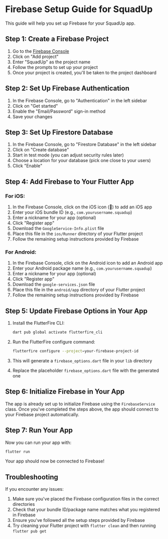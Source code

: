 # Firebase Setup Guide for SquadUp

This guide will help you set up Firebase for your SquadUp app.

## Step 1: Create a Firebase Project

1. Go to the [Firebase Console](https://console.firebase.google.com/)
2. Click on "Add project"
3. Enter "SquadUp" as the project name
4. Follow the prompts to set up your project
5. Once your project is created, you'll be taken to the project dashboard

## Step 2: Set Up Firebase Authentication

1. In the Firebase Console, go to "Authentication" in the left sidebar
2. Click on "Get started"
3. Enable the "Email/Password" sign-in method
4. Save your changes

## Step 3: Set Up Firestore Database

1. In the Firebase Console, go to "Firestore Database" in the left sidebar
2. Click on "Create database"
3. Start in test mode (you can adjust security rules later)
4. Choose a location for your database (pick one close to your users)
5. Click "Enable"

## Step 4: Add Firebase to Your Flutter App

### For iOS:

1. In the Firebase Console, click on the iOS icon (🍎) to add an iOS app
2. Enter your iOS bundle ID (e.g., `com.yourusername.squadup`)
3. Enter a nickname for your app (optional)
4. Click "Register app"
5. Download the `GoogleService-Info.plist` file
6. Place this file in the `ios/Runner` directory of your Flutter project
7. Follow the remaining setup instructions provided by Firebase

### For Android:

1. In the Firebase Console, click on the Android icon to add an Android app
2. Enter your Android package name (e.g., `com.yourusername.squadup`)
3. Enter a nickname for your app (optional)
4. Click "Register app"
5. Download the `google-services.json` file
6. Place this file in the `android/app` directory of your Flutter project
7. Follow the remaining setup instructions provided by Firebase

## Step 5: Update Firebase Options in Your App

1. Install the FlutterFire CLI:
   ```bash
   dart pub global activate flutterfire_cli
   ```

2. Run the FlutterFire configure command:
   ```bash
   flutterfire configure --project=your-firebase-project-id
   ```

3. This will generate a `firebase_options.dart` file in your `lib` directory
4. Replace the placeholder `firebase_options.dart` file with the generated one

## Step 6: Initialize Firebase in Your App

The app is already set up to initialize Firebase using the `FirebaseService` class. Once you've completed the steps above, the app should connect to your Firebase project automatically.

## Step 7: Run Your App

Now you can run your app with:

```bash
flutter run
```

Your app should now be connected to Firebase!

## Troubleshooting

If you encounter any issues:

1. Make sure you've placed the Firebase configuration files in the correct directories
2. Check that your bundle ID/package name matches what you registered in Firebase
3. Ensure you've followed all the setup steps provided by Firebase
4. Try cleaning your Flutter project with `flutter clean` and then running `flutter pub get` 